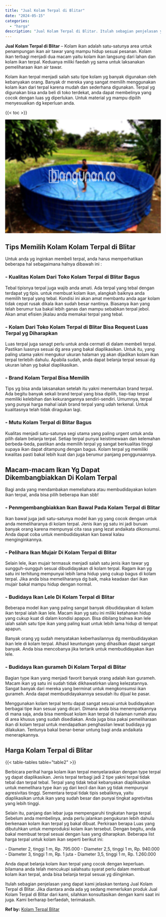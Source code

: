 ```yaml
---
title: "Jual Kolam Terpal di Blitar"
date: "2024-05-15"
categories: 
  - "harga"
description: "Jual Kolam Terpal di Blitar. Itulah sebagian penjelasan yang dapat kami jelaskan tentang Jual Kolam Terpal di Blitar. Jika diantara anda ada yg sedang memerl..."
---
```


**Jual Kolam Terpal di Blitar** – Kolam ikan adalah satu-satunya area untuk penampungan ikan air tawar yang mampu hidup sesuai pesanan. Kolam ikan terbagi menjadi dua macam yaitu kolam ikan langsung dari lahan dan kolam ikan terpal. Keduanya miliki faedah yg sama untuk laksanakan pemeliharaan ikan air tawar.

Kolam ikan terpal menjadi salah satu tipe kolam yg banyak digunakan oleh kebanyakan orang. Banyak dr mereka yang sangat memilih menggunakan kolam ikan dari terpal karena mudah dan sederhana digunakan. Terpal yg digunakan bisa anda beli di toko terdekat, anda dapat membelinya yang cocok dengan luas yg diperlukan. Untuk material yg mampu dipilih menyesuaikan dg keperluan anda.

{{< toc >}}

![Jual Kolam Terpal di Blitar](/images/jual-kolam-terpal-40.png)

## Tips Memilih Kolam Kolam Terpal di Blitar

Untuk anda yg inginkan membeli terpal, anda harus memperhatikan beberapa hal sebagaimana halnya dibawah ini :

### \- Kualitas Kolam Dari Toko Kolam Terpal di Blitar Bagus

Tebal tipisnya terpal juga wajib anda amati. Ada terpal yang tebal dengan terdapat yg tipis. untuk membuat kolam ikan, alangkah baiknya anda memilih terpal yang tebal. Kondisi ini akan amat membantu anda agar kolam tidak cepat rusak dikala ikan sudah besar nantinya. Biasanya ikan yang telah berumur tua bakal lebih ganas dan mampu sebabkan terpal jebol. Akan amat efisien jikalau anda memakai terpal yang tebal.

### \- Kolam Dari Toko Kolam Terpal di Blitar Bisa Request Luas Terpal yg Diharapkan

Luas terpal juga sanagt perlu untuk anda cermati di dalam membeli terpal. Pastikan luasnya sesuai dg area yang bakal diaplikasikan. Untuk itu, yang paling utama yakni mengukur ukuran halaman yg akan dijadikan kolam ikan terpal terlebih dahulu. Apabila sudah, anda dapat belanja terpal sesuai dg ukuran lahan yg bakal diaplikasikan.

### \- Brand Kolam Terpal Bisa Memilih

Tips yg bisa anda laksanakan setelah itu yakni menentukan brand terpal. Ada begitu banyak sekali brand terpal yang bisa dipilih, tiap-tiap terpal memiliki kelebihan dan kekurangannya sendiri-sendiri. Umumnya, terpal yang punyai harga mahal ialah brand terpal yang udah terkenal. Untuk kualitasnya telah tidak diragukan lagi.

### \- Mutu Kolam Terpal di Blitar Bagus

Kualitas menjadi satu-satunya segi utama yang paling urgent untuk anda pilih dalam belanja terpal. Setiap terpal punyai keistimewaan dan kelemahan berbeda-beda, pastikan anda memilih terpal yg sangat berkualitas tinggi supaya ikan dapat ditampung dengan bagus. Kolam terpal yg memiliki kwalitas pasti bakal lebih kuat dan juga berumur panjang penggunaannya.

## Macam-macam Ikan Yg Dapat Dikembangbiakkan Di Kolam Terpal

Bagi anda yang mendambakan memeliahara atau membudidayakan kolam ikan terpal, anda bisa pilih beberapa ikan sbb!

### \- Penmgembangbiakkan Ikan Bawal Pada Kolam Terpal di Blitar

Ikan bawal juga jadi satu-satunya model ikan yg yang cocok dengan untuk anda memeliharanya di kolam terpal. Jenis ikan yg satu ini jadi buruan banyak orang karena mempunyai cita rasa yang lezat andaikata dikonsumsi. Anda dapat coba untuk membudidayakan kan bawal kalau menginginkannya.

### \- Pelihara Ikan Mujair Di Kolam Terpal di Blitar

Selain lele, ikan mujair termasuk menjadi salah satu jenis ikan tawar yg sungguh-sungguh sesuai dibudidayakan di kolam terpal. Ragam ikan yg satu ini terhitung mempunyai lebih lama hidup yang cukup bagus di kolam terpal. Jika anda bisa memeliharanya dg baik, maka keadaan dari ikan mujair bakal mampu hidup dengan normal.

### \- Budidaya Ikan Lele Di Kolam Terpal di Blitar

Beberapa model ikan yang paling sangat banyak dibudidayakan di kolam ikan terpal ialah ikan lele. Macam ikan yg satu ini miliki ketahanan hidup yang cukup kuat di dalam kondisi apapun. Bisa dibilang bahwa ikan lele ialah salah satu tipe ikan yang paling kuat untuk lebih lama hidup di tempat apapun.

Banyak orang yg sudah menyatakan keberhasilannya dg membudidayakan ikan lele di kolam terpal. Alhasil keuntungan yang dihasilkan dapat sangat banyak. Anda bisa mencobanya jika tertarik untuk membudidayakan ikan lele.

### \- Budidaya Ikan gurameh Di Kolam Terpal di Blitar

Bagian type ikan yang menjadi favorit banyak orang adalah ikan gurameh. Macam ikan yg satu ini sudah tidak dikhawatirkan ulang kelezatannya. Sangat banyak dari mereka yang berminat untuk mengkonsumsi ikan gurameh. Anda dapat membudidayakannya sesudah itu dijual ke pasar.

Menggunakan kolam terpal tentu dapat sangat sesuai untuk budidayakan berbagai tipe ikan sesuai yang dicari. Dimana anda bisa menempatkannya di mana saja, anda bisa membuat kolam ikan terpal di halaman rumah atau di area khusus yang sudah disediakan. Anda juga bisa pakai pemeliharaan ikan di kolam terpal untuk mendapatkan penghasilan lewat budidaya yg dilakukan. Tentunya bakal benar-benar untung bagi anda andaikata menerapkannya.

## Harga Kolam Terpal di Blitar

{{< table-tables table="table2" >}}

Berbicara perihal harga kolam ikan terpal menyelaraskan dengan type terpal yg dapat diaplikasikan. Jenis terpal terbagi jadi 2 tipe yakni terpal tidak tebal dan terpal tebal. Terpal yang tidak tebal kebanyakan diaplikasikan untuk memelihara type ikan yg dari kecil dan ikan yg tidak mempunyai agresivitas tinggi. Sementara terpal tidak tipis sebaliknya, yaitu diaplikasikan untuk ikan yang sudah besar dan punyai tingkat agretivitas yang lebih tinggi.

Selain itu, panjang dan lebar juga mempengaruhi tingkatan harga terpal. Sebelum anda membelinya, anda perlu jalankan pengukuran lebih dahulu berkenaan kolam ikan terpal yg bakal dibuat. Perkiraan berapa Luas yang dibutuhkan untuk memproduksi kolam ikan tersebut. Dengan begitu, anda bakal membuat terpal sesuai dengan luas yang diharapkan. Beberapa list harga terpal untuk kolam ikan seperti berikut ini:

\- Diameter 2, tinggi 1 m, Rp. 795.000 - Diameter 2,5, tinggi 1 m, Rp. 940.000 - Diameter 3, tinggi 1 m, Rp. 1 juta - Diameter 3,5, tinggi 1 m, Rp. 1.260.000

Anda dapat belanja kolam ikan terpal yang cocok dengan keperluan. bilamana anda telah mencukupi salahsatu syarat perlu dalam membuat kolam ikan terpal, anda bisa belanja terpal sesuai yg diinginkan.

Itulah sebagian penjelasan yang dapat kami jelaskan tentang Jual Kolam Terpal di Blitar. Jika diantara anda ada yg sedang memerlukan produk Jual Kolam Terpal di Blitar dari kami, silahkan konsultasikan dengan kami saat ini juga. Kami berharap berfaedah, terimakasih.

**Ref by:** [Kolam Terpal Blitar](https://id.wikipedia.org/wiki/Kolam)
